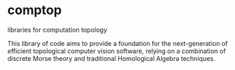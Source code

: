 # comptop
libraries for computation topology

This library of code aims to provide a foundation for the next-generation of efficient topological computer vision software, relying on a combination of discrete Morse theory and traditional Homological Algebra techniques.
